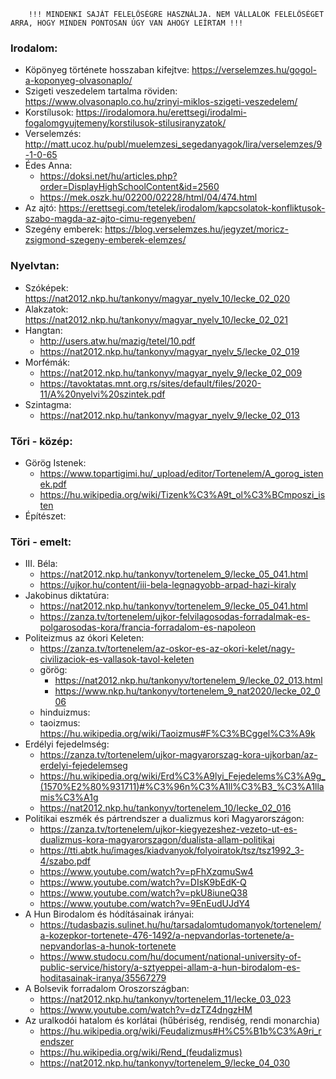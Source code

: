         !!! MINDENKI SAJÁT FELELŐSÉGRE HASZNÁLJA. NEM VÁLLALOK FELELŐSÉGET ARRA, HOGY MINDEN PONTOSAN ÚGY VAN AHOGY LEÍRTAM !!!

### Irodalom:
- Köpönyeg története hosszaban kifejtve: https://verselemzes.hu/gogol-a-koponyeg-olvasonaplo/
- Szigeti veszedelem tartalma röviden: https://www.olvasonaplo.co.hu/zrinyi-miklos-szigeti-veszedelem/
- Korstílusok: https://irodalomora.hu/erettsegi/irodalmi-fogalomgyujtemeny/korstilusok-stilusiranyzatok/
- Verselemzés: http://matt.ucoz.hu/publ/muelemzesi_segedanyagok/lira/verselemzes/9-1-0-65
- Édes Anna:
    - https://doksi.net/hu/articles.php?order=DisplayHighSchoolContent&id=2560
    - https://mek.oszk.hu/02200/02228/html/04/474.html
- Az ajtó: https://erettsegi.com/tetelek/irodalom/kapcsolatok-konfliktusok-szabo-magda-az-ajto-cimu-regenyeben/
- Szegény emberek: https://blog.verselemzes.hu/jegyzet/moricz-zsigmond-szegeny-emberek-elemzes/

### Nyelvtan:
- Szóképek: https://nat2012.nkp.hu/tankonyv/magyar_nyelv_10/lecke_02_020
- Alakzatok: https://nat2012.nkp.hu/tankonyv/magyar_nyelv_10/lecke_02_021
- Hangtan:
    - http://users.atw.hu/mazig/tetel/10.pdf
    - https://nat2012.nkp.hu/tankonyv/magyar_nyelv_5/lecke_02_019
- Morfémák:
  - https://nat2012.nkp.hu/tankonyv/magyar_nyelv_9/lecke_02_009
  - https://tavoktatas.mnt.org.rs/sites/default/files/2020-11/A%20nyelvi%20szintek.pdf
- Szintagma: 
    - https://nat2012.nkp.hu/tankonyv/magyar_nyelv_9/lecke_02_013

### Tőri - közép:
- Görög Istenek: 
    - https://www.topartigimi.hu/_upload/editor/Tortenelem/A_gorog_istenek.pdf
    - https://hu.wikipedia.org/wiki/Tizenk%C3%A9t_ol%C3%BCmposzi_isten
- Építészet:

### Töri - emelt:
- III. Béla: 
    - https://nat2012.nkp.hu/tankonyv/tortenelem_9/lecke_05_041.html
    - https://ujkor.hu/content/iii-bela-legnagyobb-arpad-hazi-kiraly    
- Jakobinus diktatúra: 
    - https://nat2012.nkp.hu/tankonyv/tortenelem_9/lecke_05_041.html
    - https://zanza.tv/tortenelem/ujkor-felvilagosodas-forradalmak-es-polgarosodas-kora/francia-forradalom-es-napoleon
- Politeizmus az ókori Keleten:
    - https://zanza.tv/tortenelem/az-oskor-es-az-okori-kelet/nagy-civilizaciok-es-vallasok-tavol-keleten
    - görög: 
        - https://nat2012.nkp.hu/tankonyv/tortenelem_9/lecke_02_013.html
        - https://www.nkp.hu/tankonyv/tortenelem_9_nat2020/lecke_02_006
    - hinduizmus: 
    - taoizmus: https://hu.wikipedia.org/wiki/Taoizmus#F%C3%BCggel%C3%A9k
- Erdélyi fejedelmség: 
    - https://zanza.tv/tortenelem/ujkor-magyarorszag-kora-ujkorban/az-erdelyi-fejedelemseg
    - https://hu.wikipedia.org/wiki/Erd%C3%A9lyi_Fejedelems%C3%A9g_(1570%E2%80%931711)#%C3%96n%C3%A1ll%C3%B3_%C3%A1llamis%C3%A1g
    - https://nat2012.nkp.hu/tankonyv/tortenelem_10/lecke_02_016
- Politikai eszmék és pártrendszer a dualizmus kori Magyarországon:
    - https://zanza.tv/tortenelem/ujkor-kiegyezeshez-vezeto-ut-es-dualizmus-kora-magyarorszagon/dualista-allam-politikai
    - https://tti.abtk.hu/images/kiadvanyok/folyoiratok/tsz/tsz1992_3-4/szabo.pdf
    - https://www.youtube.com/watch?v=pFhXzqmuSw4
    - https://www.youtube.com/watch?v=DIsK9bEdK-Q
    - https://www.youtube.com/watch?v=pkU8iuneQ38
    - https://www.youtube.com/watch?v=9EnEudUJdY4
- A Hun Birodalom és hódításainak irányai:
    - https://tudasbazis.sulinet.hu/hu/tarsadalomtudomanyok/tortenelem/a-kozepkor-tortenete-476-1492/a-nepvandorlas-tortenete/a-nepvandorlas-a-hunok-tortenete
    - https://www.studocu.com/hu/document/national-university-of-public-service/history/a-sztyeppei-allam-a-hun-birodalom-es-hoditasainak-iranya/35567279
- A Bolsevik forradalom Oroszországban:
    - https://nat2012.nkp.hu/tankonyv/tortenelem_11/lecke_03_023
    - https://www.youtube.com/watch?v=dzTZ4dngzHM
- Az uralkodói hatalom és korlátai (hűbériség, rendiség, rendi monarchia)
    - https://hu.wikipedia.org/wiki/Feudalizmus#H%C5%B1b%C3%A9ri_rendszer
    - https://hu.wikipedia.org/wiki/Rend_(feudalizmus)
    - https://nat2012.nkp.hu/tankonyv/tortenelem_9/lecke_04_030